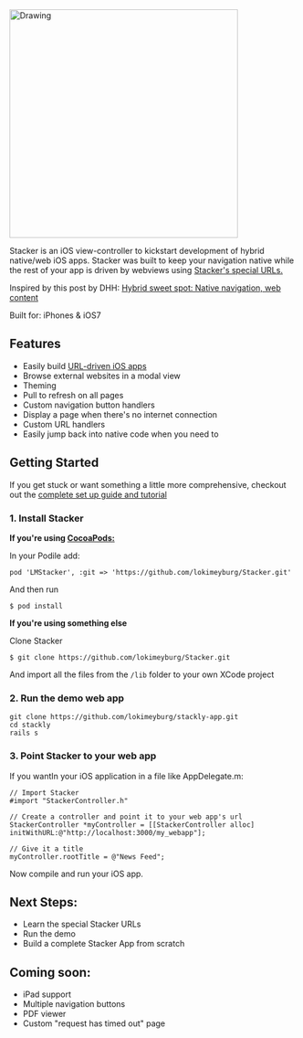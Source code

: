 <img src="http://f.cl.ly/items/0z2m1E2N1B2J2A0S3147/stacker.png" alt="Drawing" width='400px'/>

Stacker is an iOS view-controller to kickstart development of hybrid native/web iOS apps. Stacker was built to keep your navigation native while the rest of your app is driven by webviews using [Stacker's special URLs.](https://github.com/lokimeyburg/Stacker/wiki/Stacker-URL-Structure)

Inspired by this post by DHH: [Hybrid sweet spot: Native navigation, web content](http://signalvnoise.com/posts/3743-hybrid-sweet-spot-native-navigation-web-content)

Built for: iPhones & iOS7

## Features

- Easily build [URL-driven iOS apps](https://github.com/lokimeyburg/Stacker/wiki/Stacker-URL-Structure)
- Browse external websites in a modal view
- Theming
- Pull to refresh on all pages
- Custom navigation button handlers
- Display a page when there's no internet connection
- Custom URL handlers
- Easily jump back into native code when you need to

## Getting Started

If you get stuck or want something a little more comprehensive, checkout out the [complete set up guide and tutorial](#)
 
### 1. Install Stacker

**If you're using [CocoaPods:](http://cocoapods.org)**

In your Podile add:
```
pod 'LMStacker', :git => 'https://github.com/lokimeyburg/Stacker.git'
```
And then run
```
$ pod install
```

**If you're using something else**

Clone Stacker 

```
$ git clone https://github.com/lokimeyburg/Stacker.git
```
And import all the files from the `/lib` folder to your own XCode project

### 2. Run the demo web app

```
git clone https://github.com/lokimeyburg/stackly-app.git
cd stackly
rails s
```

### 3. Point Stacker to your web app

If you wantIn your iOS application in a file like AppDelegate.m:

```
// Import Stacker
#import "StackerController.h"

// Create a controller and point it to your web app's url
StackerController *myController = [[StackerController alloc] initWithURL:@"http://localhost:3000/my_webapp"];

// Give it a title
myController.rootTitle = @"News Feed";

```

Now compile and run your iOS app.

## Next Steps:

* Learn the special Stacker URLs
* Run the demo
* Build a complete Stacker App from scratch 

## Coming soon:

* iPad support
* Multiple navigation buttons
* PDF viewer
* Custom "request has timed out" page
